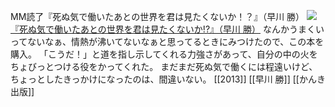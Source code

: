 MM読了『死ぬ気で働いたあとの世界を君は見たくないか！？』（早川 勝）
[![](https://images-fe.ssl-images-amazon.com/images/I/51kDos9h-HL._SL160_.jpg)](http://www.amazon.co.jp/exec/obidos/ASIN/4761268980/choiyaki81-22/ref=nosim)
[『死ぬ気で働いたあとの世界を君は見たくないか!?』（早川 勝）](http://www.amazon.co.jp/exec/obidos/ASIN/4761268980/choiyaki81-22/ref=nosim)
なんかうまくいってないなぁ、情熱が沸いてないなぁと思ってるときにみつけたので、この本を購入。
「こうだ！」と道を指し示してくれる力強さがあって、自分の中の火をちょびっとつける役をかってくれた。
まだまだ死ぬ気で働くには程遠いけど、ちょっとしたきっかけになったのは、間違いない。
[[2013]] [[早川 勝]] [[かんき出版]]

